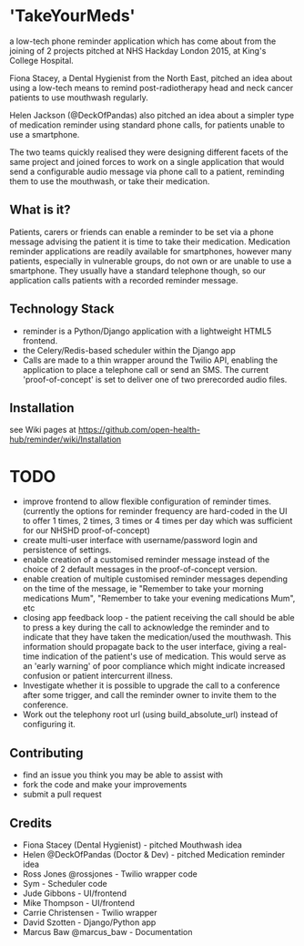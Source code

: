 # 'TakeYourMeds'

a low-tech phone reminder application which has come about from the joining of 2 projects pitched at NHS Hackday London 2015, at King's College Hospital.

Fiona Stacey, a Dental Hygienist from the North East, pitched an idea about using a low-tech means to remind post-radiotherapy head and neck cancer patients to use mouthwash regularly.

Helen Jackson (@DeckOfPandas) also pitched an idea about a simpler type of medication reminder using standard phone calls, for patients unable to use a smartphone.

The two teams quickly realised they were designing different facets of the same project and joined forces to work on a single application that would send a configurable audio message via phone call to a patient, reminding them to use the mouthwash, or take their medication.

## What is it?
Patients, carers or friends can enable a reminder to be set via a phone message advising the patient it is time to take their medication. Medication reminder applications are readily available for smartphones, however many patients, especially in vulnerable groups, do not own or are unable to use a smartphone. They usually have a standard telephone though, so our application calls patients with a recorded reminder message.

## Technology Stack
* reminder is a Python/Django application with a lightweight HTML5 frontend.
* the Celery/Redis-based scheduler within the Django app
* Calls are made to a thin wrapper around the Twilio API, enabling the application to place a telephone call or send an SMS. The current 'proof-of-concept' is set to deliver one of two prerecorded audio files.

## Installation
see Wiki pages at https://github.com/open-health-hub/reminder/wiki/Installation

# TODO
* improve frontend to allow flexible configuration of reminder times. (currently the options for reminder frequency are hard-coded in the UI to offer 1 times, 2 times, 3 times or 4 times per day which was sufficient for our NHSHD proof-of-concept)
* create multi-user interface with username/password login and persistence of settings.
* enable creation of a customised reminder message instead of the choice of 2 default messages in the proof-of-concept version.
* enable creation of multiple customised reminder messages depending on the time of the message, ie "Remember to take your morning medications Mum", "Remember to take your evening medications Mum", etc
* closing app feedback loop - the patient receiving the call should be able to press a key during the call to acknowledge the reminder and to indicate that they have taken the medication/used the mouthwash. This information should propagate back to the user interface, giving a real-time indication of the patient's use of medication. This would serve as an 'early warning' of poor compliance which might indicate increased confusion or patient intercurrent illness.
* Investigate whether it is possible to upgrade the call to a conference after some trigger, and call the reminder owner to invite them to the conference.
* Work out the telephony root url (using build_absolute_url) instead of configuring it.

## Contributing
* find an issue you think you may be able to assist with
* fork the code and make your improvements
* submit a pull request

## Credits
* Fiona Stacey (Dental Hygienist) - pitched Mouthwash idea
* Helen @DeckOfPandas (Doctor & Dev) - pitched Medication reminder idea
* Ross Jones @rossjones - Twilio wrapper code
* Sym - Scheduler code
* Jude Gibbons - UI/frontend
* Mike Thompson - UI/frontend
* Carrie Christensen - Twilio wrapper
* David Szotten - Django/Python app
* Marcus Baw @marcus_baw - Documentation
